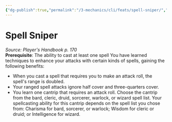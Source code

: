 ```yaml
---
{"dg-publish":true,"permalink":"/3-mechanics/cli/feats/spell-sniper/","tags":["ttrpg-cli/compendium/src/5e/phb","ttrpg-cli/feat"],"noteIcon":""}
---
```


# Spell Sniper
*Source: Player's Handbook p. 170*  
**Prerequisite**: The ability to cast at least one spell
You have learned techniques to enhance your attacks with certain kinds of spells, gaining the following benefits:

- When you cast a spell that requires you to make an attack roll, the spell's range is doubled.  
- Your ranged spell attacks ignore half cover and three-quarters cover.  
- You learn one cantrip that requires an attack roll. Choose the cantrip from the bard, cleric, druid, sorcerer, warlock, or wizard spell list. Your spellcasting ability for this cantrip depends on the spell list you chose from: Charisma for bard, sorcerer, or warlock; Wisdom for cleric or druid; or Intelligence for wizard.